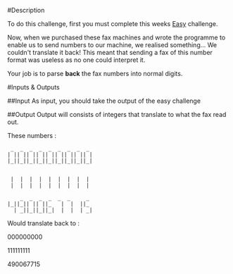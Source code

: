 #Description

To do this challenge, first you must complete this weeks [Easy](http://www.reddit.com/r/dailyprogrammer/comments/2tr6yn/2015126_challenge_199_bank_number_banners_pt_1/) challenge.

Now, when we purchased these fax machines and wrote the programme to enable us to send numbers to our machine, we realised something... We couldn't translate it back!
This meant that sending a fax of this number format was useless as no one could interpret it.

Your job is to parse **back** the fax numbers into normal digits.

#Inputs & Outputs

##Input
As input, you should take the output of the easy challenge

##Output
Output will consists of integers that translate to what the fax read out.

These numbers : 

	 _  _  _  _  _  _  _  _  _ 
	| || || || || || || || || |
	|_||_||_||_||_||_||_||_||_|


	 |  |  |  |  |  |  |  |  |
	 |  |  |  |  |  |  |  |  |

	    _  _  _  _  _  _     _ 
	|_||_|| || ||_   |  |  ||_ 
	  | _||_||_||_|  |  |  | _|

Would translate back to :

000000000

111111111

490067715
